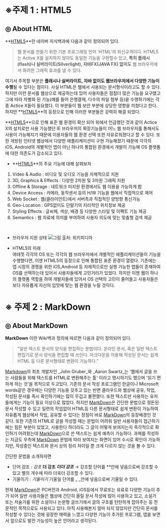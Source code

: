 **※주제 1 : HTML5**
===============================

**◎ About HTML**
-------------------
**[HTML5](http://terms.naver.com/entry.nhn?docId=20851&cid=917&categoryId=917)**란 네이버 지식백과에 다음과 같이 정의되어 있다.
>웹 문서를 만들기 위한 기본 프로그래밍 언어 ‘HTML’의 최신규격이다. HTML5는 Active X를 설치하지 않아도 동일한 기능을 
구현할수 있고, **특히 플래시(flash)나 실버라이트(Silverlight), 자바FX(JAVA FX) 없이도** 웹 브라우저에서 화려한 
그래픽 효과를 낼 수 있다.

여기서 주목할 부분은 **플래시나 실버라이트, 자바 없이도 웹브라우저에서 다양한 기능이 수행**될 수 있다는 점이다. 
사실 HTML은 웹에서 사용되는 문서형식이라고도 할 수 있다. 하지만 이런 문서를 웹상으로 제공하는데 있어 
사용자들은 점점더 많은 기능을 요구했고 그에 따라 차별화 된 기능(예를 들어 은행결제, 다수의 파일 첨부 등)을 
수행하기에는 각종 Actice X들이 필요했다. 이 부분들이 웹 보안 부분에 상당한 영향을 끼쳤다고 한다. 
하지만 **[HTML5](http://terms.naver.com/entry.nhn?docId=20851&cid=917&categoryId=917)**의 등장으로 인해 이러한 부분들은 강력히 해결 되었다.



**[HTML5](http://terms.naver.com/entry.nhn?docId=20851&cid=917&categoryId=917)**으로 인해 표준 웹 환경이 확산 되어 위에서 언급했던 것과 같이 Actice X의 설치로만 사용 가능했던 IE 브라우저의 
확장기능들이 어느 웹 브라우저를 통해서도 사용이 가능해지기 때문에 이용자들의 웹 환경 선택 또한 자유로워졌다고 할 수 있다. 
또한 개방된 인터넷 웹상에서 다양한 애플리케이션이 구현 가능해졌기 때문에 각각의 iOS, Android의 개별적인 앱이 아닌 
하나의 통합된 환경에서 개발이 가능해 OS 플랫폼에 대한 의존도가 감소되고 있다.



- **[HTML5](http://terms.naver.com/entry.nhn?docId=20851&cid=917&categoryId=917)**의 주요 기능에 대해 살펴보자<br>
1) Video & Audio : 비디오 및 오디오 기능을 자체적으로 지원<br>
2) 3D, Graphics & Effects : 다양한 2차원 및 3차원 그래픽 지원<br>
3) Offline & Storage : 네트워크 미지원 환경에서도 웹 이용을 가능하게 함<br>
4) Device Access : 카메라, 동작센서 등의 H/W 기능을 웹에서 직접적으로 제어<br>
5) Web Socket : 웹(클라이언트)에서 서버측과 직접적인 양방향 통신가능<br>
6) Geo-Location : GPS없이도 단말기의 지리적인 위치정보 제공<br>
7) Styling Effects : 글씨체, 색상, 배경 등 다양한 스타일 및 이펙트 기능 제공<br>
8) Semantics : 웹 자료에 의미를 부여하여 사용자 의도에 맞는 맞춤형 검색 제공<br>
<br>


- 브라우저 지원 상태
 ![그림](http://postfiles8.naver.net/20140402_135/rlaghksdlr_1396449017308lc5Tr_JPEG/aa.jpg?type=w3" )
 출처: 위키피디아

- HTML5의 미래<br>
 여태껏 각각의 OS 또는 각각의 웹 브라우저에서 개별적인 애플리케이션들이 기능을 수행했다면, 이젠 HTML5의 등장으로 인해 통합된 표준 환경이 
열렸다. 기존에는 앱 시장의 경쟁을 위한 iOS,Android 등 자체적으로만 실행 가능한 앱들이 존재하여 OS를 선택하는데 있어서 사용자들에게 고민거리가 있었다. 하지만 이젠 웹이 하나의 플랫폼 역할을 하여 개발자들에 있어서 OS 선택의 고민이 줄어들고 사용자들은 보다 자유롭게 자신의 입맛에 
맞는 웹 환경을 누릴 것이다. 


**※ 주제 2 : MarkDown**
============================

**◎  About MarkDown**
----------------------------

**MarkDown** 이란 Wiki백과 정의에 따르면 다음과 같이 정의되어 있다. 
>"일반 텍스트 문서의 양식을 편집하는 문법이다. 
온라인 문서, 혹은 일반 텍스트 편집기로 문서 양식을 편집할 때 쓰인다. 
마크다운을 이용해 작성된 문서는 쉽게 HTML 등 다른 문서형태로 변환이 가능하다." 

[Markdown](http://ko.wikipedia.org/wiki/%EB%A7%88%ED%81%AC%EB%8B%A4%EC%9A%B4)의 최초 개발자인 _John Gruber_와 _Aaron Swartz_는 '웹에서 글을 쓰는 사람들을 위해 텍스트를 HTML로 변환해주는 툴' 이라고 명시하기도 했으며 '읽기 편하게 하는 것'을 목적으로 두고있다. 기존의 문서 작성 프로그램인 한글이나 Microsoft words같은 경우에는 다양한 기능을 갖추고 있는 반면 클라우드와 웹상에 공유, 작업, 작성된 문서를 즉시 확인하기에는 많이 무겁고 불편했다. 또한 텍스트만 사용하는 유저들에게는 기능이 필요 이상으로 많았다. 
하지만 [MarkDown](http://ko.wikipedia.org/wiki/%EB%A7%88%ED%81%AC%EB%8B%A4%EC%9A%B4)은 간단한 문법으로 정돈된 문서 작성할 수 있고 일련의 작업없이 HTML등 다른 문서형태로 쉽게 변환이 가능하여 자유롭게 웹상에서 작업, 공유할 수 있다는 장점이 바로 [MarkDown](http://ko.wikipedia.org/wiki/%EB%A7%88%ED%81%AC%EB%8B%A4%EC%9A%B4)의 등장배경인 것 같다. 또한 기존의 HTML로 글을 작성할 때는 문법이 어려워 일반 사용자들이 접근하기에는 힘든 부분이 있었고, 사용한다 하더라도 그 글이 어떻게 보여지는지 즉각적으로 확인하기 어려웠는데 [MarkDown](http://ko.wikipedia.org/wiki/%EB%A7%88%ED%81%AC%EB%8B%A4%EC%9A%B4)으로 쓴 텍스트는 쉽게 예측이 가능하다.
과제를 작성하는 지금도 우측에 [MarkDown](http://ko.wikipedia.org/wiki/%EB%A7%88%ED%81%AC%EB%8B%A4%EC%9A%B4) 문법에 따라 보여지는 화면이 있어 수시로 확인이 가능하지만, 작성중인 텍스트와 문서 상의 정리 차이일 뿐 크게 다르지 않는 것을 볼 수 있다. 

간단한 문법을 소개하자면 
* 단어 강조 : *강조*     **더 강조**  ***더더 강조***  →    강조할 단어를 **안에 넣음으로써 강조할 수 있고 별의 개수에 따라 더욱더 강조할 수 있다.
* 기울이기 : _기울이기_   기울일 단어를 _ _안에 넣음으로써 기울일 수 있다.

현재 [MarkDown](http://ko.wikipedia.org/wiki/%EB%A7%88%ED%81%AC%EB%8B%A4%EC%9A%B4)은 PC버전과 Android, iOS등에서 무료또는 유료로 다양한 기능이 추가 되어 일반 사용자들은 웹상에 간단히 올릴 문서 작성에 
많이 사용하고 있고, 소설가 또는 저술가를 위한 소설이나 논문형 글쓰기에서 글의 구조를 탄탄하게 잡아주는 등 전문적인 목적으로도 사용되고 있다. 
아직 사용해본지 얼마 되지 않았지만 간단히 문서를 작성할 수 있다는 것에 굉장한 매력을 느꼈고 다양한 기능이 추가된 프로그램, 앱을 보면서
앞으로도 발전 가능성이 높은 언어라고 생각된다.
